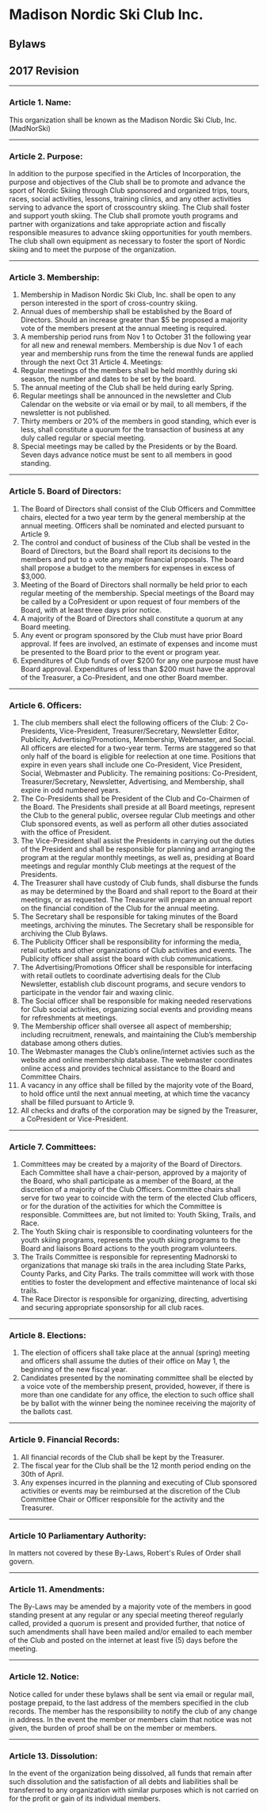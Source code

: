 # Madison Nordic Ski Club Inc.
## Bylaws
## 2017 Revision

---

### Article 1. Name:

This organization shall be known as the Madison Nordic Ski Club, Inc. (MadNorSki)

---

### Article 2. Purpose:

In addition to the purpose specified in the Articles of Incorporation, the purpose and 
objectives of the Club shall be to promote and advance the sport of Nordic Skiing 
through Club sponsored and organized trips, tours, races, social activities, lessons, 
training clinics, and any other activities serving to advance the sport of crosscountry
skiing. The Club shall foster and support youth skiing. The Club shall 
promote youth programs and partner with organizations and take appropriate 
action and fiscally responsible measures to advance skiing opportunities for youth 
members. The club shall own equipment as necessary to foster the sport of Nordic 
skiing and to meet the purpose of the organization.

---

### Article 3. Membership:

1. Membership in Madison Nordic Ski Club, Inc. shall be open to any person 
interested in the sport of cross-country skiing. 
1. Annual dues of membership shall be established by the Board of Directors. 
Should an increase greater than $5 be proposed a majority vote of the members 
present at the annual meeting is required. 
1. A membership period runs from Nov 1 to October 31 the following year for all 
new and renewal members. Membership is due Nov 1 of each year and membership 
runs from the time the renewal funds are applied through the next Oct 31
Article 4. Meetings:
1. Regular meetings of the members shall be held monthly during ski season, the 
number and dates to be set by the board. 
1. The annual meeting of the Club shall be held during early Spring. 
1. Regular meetings shall be announced in the newsletter and Club Calendar on the 
website or via email or by mail, to all members, if the newsletter is not published. 
1. Thirty members or 20% of the members in good standing, which ever is less, shall 
constitute a quorum for the transaction of business at any duly called regular or 
special meeting. 
1. Special meetings may be called by the Presidents or by the Board. Seven days 
advance notice must be sent to all members in good standing. 

---

### Article 5. Board of Directors:

1. The Board of Directors shall consist of the Club Officers and Committee chairs, 
elected for a two year term by the general membership at the annual meeting. 
Officers shall be nominated and elected pursuant to Article 9. 
1. The control and conduct of business of the Club shall be vested in the Board of 
Directors, but the Board shall report its decisions to the members and put to a vote 
any major financial proposals. The board shall propose a budget to the members for 
expenses in excess of $3,000. 
1. Meeting of the Board of Directors shall normally be held prior to each regular 
meeting of the membership. Special meetings of the Board may be called by a CoPresident
or upon request of four members of the Board, with at least three days 
prior notice. 
1. A majority of the Board of Directors shall constitute a quorum at any Board 
meeting. 
1. Any event or program sponsored by the Club must have prior Board approval. If 
fees are involved, an estimate of expenses and income must be presented to the 
Board prior to the event or program year. 
1. Expenditures of Club funds of over $200 for any one purpose must have Board 
approval. Expenditures of less than $200 must have the approval of the Treasurer, a 
Co-President, and one other Board member. 

---

### Article 6. Officers:

1. The club members shall elect the following officers of the Club: 2 Co-Presidents, 
Vice-President, Treasurer/Secretary, Newsletter Editor, Publicity, 
Advertising/Promotions, Membership, Webmaster, and Social. All officers are 
elected for a two-year term. Terms are staggered so that only half of the board is 
eligible for reelection at one time. Positions that expire in even years shall include 
one Co-President, Vice President, Social, Webmaster and Publicity. The remaining 
positions: Co-President, Treasurer/Secretary, Newsletter, Advertising, and 
Membership, shall expire in odd numbered years.
1. The Co-Presidents shall be President of the Club and Co-Chairmen of the Board. 
The Presidents shall preside at all Board meetings, represent the Club to the general 
public, oversee regular Club meetings and other Club sponsored events, as well as 
perform all other duties associated with the office of President. 
1. The Vice-President shall assist the Presidents in carrying out the duties of the 
President and shall be responsible for planning and arranging the program at the 
regular monthly meetings, as well as, presiding at Board meetings and regular 
monthly Club meetings at the request of the Presidents. 
1. The Treasurer shall have custody of Club funds, shall disburse the 
funds as may be determined by the Board and shall report to the Board at their 
meetings, or as requested. The Treasurer will prepare an annual report on the 
financial condition of the Club for the annual meeting. 
1. The Secretary shall be responsible for taking minutes of the Board meetings, 
archiving  the minutes. The Secretary shall be responsible for archiving the 
Club Bylaws.
1. The Publicity Officer shall be responsibility for informing the media, retail outlets 
and other organizations of Club activities and events. The Publicity officer shall 
assist the board with club communications.
1. The Advertising/Promotions Officer shall be responsible for interfacing with 
retail outlets to coordinate advertising deals for the Club Newsletter, establish club 
discount programs, and secure vendors to participate in the vendor fair and waxing 
clinic.
1. The Social officer shall be responsible for making needed reservations for Club 
social activities, organizing social events and providing means for refreshments at 
meetings. 
1. The Membership officer shall oversee all aspect of membership; including 
recruitment, renewals, and maintaining the Club’s membership database among 
others duties.
1. The Webmaster manages the Club’s online/internet activies such as the website 
and online membership database. The webmaster coordinates online access and 
provides technical assistance to the Board and Committee Chairs.
1. A vacancy in any office shall be filled by the majority vote of the Board, to hold 
office until the next annual meeting, at which time the vacancy shall be filled 
pursuant to Article 9. 
1. All checks and drafts of the corporation may be signed by the Treasurer, a CoPresident
or Vice-President. 

---

### Article 7. Committees:

1. Committees may be created by a majority of the Board of Directors. Each 
Committee shall have a chair-person, approved by a majority of the Board, who shall 
participate as a member of the Board, at the discretion of a majority of the Club 
Officers. Committee chairs shall serve for two year to coincide with the term of the 
elected Club officers, or for the duration of the activities for which the Committee is 
responsible. Committees are, but not limited to: Youth Skiing, Trails, and Race.
1. The Youth Skiing chair is responsible to coordinating volunteers for the youth 
skiing programs, represents the youth skiing programs to the Board and liaisons 
Board actions to the youth program volunteers. 
1. The Trails Committee is responsible for representing Madnorski to organizations 
that manage ski trails in the area including State Parks, County Parks, and City 
Parks. The trails committee will work with those entities to foster the development 
and effective maintenance of local ski trails.
1. The Race Director is responsible for organizing, directing, advertising and 
securing appropriate sponsorship for all club races.

---

### Article 8. Elections: 
1. The election of officers shall take place at the annual (spring) meeting and officers 
shall assume the duties of their office on May 1, the beginning of the new fiscal year.
1. Candidates presented by the nominating committee shall be elected by a voice 
vote of the membership present, provided, however, if there is more than one 
candidate for any office, the election to such office shall be by ballot with the winner 
being the nominee receiving the majority of the ballots cast. 

---

### Article 9. Financial Records:

1. All financial records of the Club shall be kept by the Treasurer. 
1. The fiscal year for the Club shall be the 12 month period ending on the 30th of 
April. 
1. Any expenses incurred in the planning and executing of Club sponsored activities 
or events may be reimbursed at the discretion of the Club Committee Chair or 
Officer responsible for the activity and the Treasurer. 

---

### Article 10 Parliamentary Authority:

In matters not covered by these By-Laws, Robert's Rules of Order shall govern. 

---

### Article 11. Amendments:

The By-Laws may be amended by a majority vote of the members in good standing 
present at any regular or any special meeting thereof regularly called, provided a 
quorum is present and provided further, that notice of such amendments shall have 
been mailed and/or emailed to each member of the Club and posted on the internet 
at least five (5) days before the meeting.

---

### Article 12. Notice:

Notice called for under these bylaws shall be sent via email or regular mail, postage 
prepaid, to the last address of the members specified in the club records. The 
member has the responsibility to notify the club of any change in address. In the 
event the member or members claim that notice was not given, the burden of proof 
shall be on the member or members. 

---

### Article 13. Dissolution:

In the event of the organization being dissolved, all funds that remain after such 
dissolution and the satisfaction of all debts and liabilities shall be transferred to any 
organization with similar purposes which is not carried on for the profit or gain of 
its individual members.
